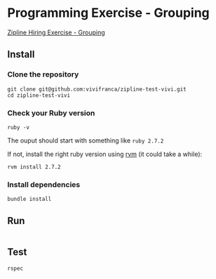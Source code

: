 # Programming Exercise - Grouping

[Zipline Hiring Exercise - Grouping](https://github.com/retailzipline/hiring-exercises/tree/main/grouping)

## Install

### Clone the repository

```shell
git clone git@github.com:vivifranca/zipline-test-vivi.git
cd zipline-test-vivi
```

### Check your Ruby version

```shell
ruby -v
```

The ouput should start with something like `ruby 2.7.2`

If not, install the right ruby version using [rvm](https://rvm.io/) (it could take a while):

```shell
rvm install 2.7.2
```

### Install dependencies

```shell
bundle install
```

## Run

```shell

```

## Test

```shell
rspec
```
